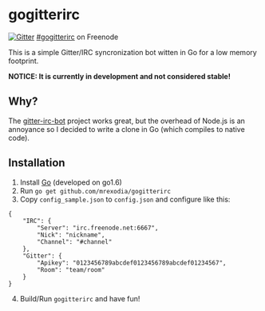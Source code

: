# gogitterirc

[![Gitter](https://badges.gitter.im/mrexodia/gogitterirc.svg)](https://gitter.im/mrexodia/gogitterirc?utm_source=badge&utm_medium=badge&utm_campaign=pr-badge&utm_content=badge) [#gogitterirc](https://webchat.freenode.net/?channels=gogitterirc) on Freenode

This is a simple Gitter/IRC syncronization bot witten in Go for a low memory footprint.

**NOTICE: It is currently in development and not considered stable!**

## Why?

The [gitter-irc-bot](https://github.com/finnp/gitter-irc-bot) project works great, but the overhead of Node.js is an annoyance so I decided to write a clone in Go (which compiles to native code).

## Installation

1. Install [Go](https://golang.org) (developed on go1.6)
2. Run `go get github.com/mrexodia/gogitterirc`
3. Copy `config_sample.json` to `config.json` and configure like this:
```
{
    "IRC": {
        "Server": "irc.freenode.net:6667",
        "Nick": "nickname",
        "Channel": "#channel"
    },
    "Gitter": {
        "Apikey": "0123456789abcdef0123456789abcdef01234567",
        "Room": "team/room"
    }
}
```
4. Build/Run `gogitterirc` and have fun!
